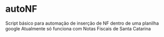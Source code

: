 # autoNF
Script básico para automação de inserção de NF dentro de uma planilha google
Atualmente só funciona com Notas Fiscais de Santa Catarina

